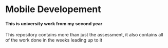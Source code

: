 # Mobile Developement
#### This is university work from my second year

This repository contains more than just the assessment, it also contains all of the work done in the weeks leading up to it
